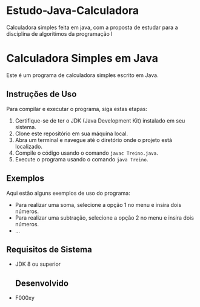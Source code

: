 # Estudo-Java-Calculadora
Calculadora simples feita em java, com a proposta de estudar para a disciplina de algoritimos da programação I

# Calculadora Simples em Java

Este é um programa de calculadora simples escrito em Java.

## Instruções de Uso

Para compilar e executar o programa, siga estas etapas:

1. Certifique-se de ter o JDK (Java Development Kit) instalado em seu sistema.
2. Clone este repositório em sua máquina local.
3. Abra um terminal e navegue até o diretório onde o projeto está localizado.
4. Compile o código usando o comando `javac Treino.java`.
5. Execute o programa usando o comando `java Treino`.

## Exemplos

Aqui estão alguns exemplos de uso do programa:

- Para realizar uma soma, selecione a opção 1 no menu e insira dois números.
- Para realizar uma subtração, selecione a opção 2 no menu e insira dois números.
- ...

## Requisitos de Sistema

- JDK 8 ou superior

  ## Desenvolvido
- F000xy
